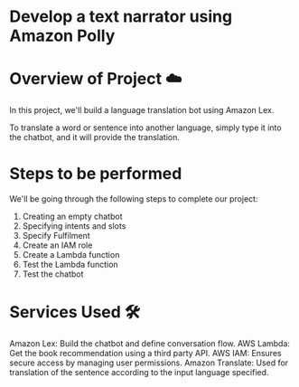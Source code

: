 # Develop a text narrator using Amazon Polly 

# Overview of Project ☁️
In this project, we'll build a language translation bot using Amazon Lex.

To translate a word or sentence into another language, simply type it into the chatbot, and it will provide the translation.

# Steps to be performed 
We'll be going through the following steps to complete our project:

1. Creating an empty chatbot
2. Specifying intents and slots
3. Specify Fulfilment
4. Create an IAM role
5. Create a Lambda function
6. Test the Lambda function
7. Test the chatbot

# Services Used 🛠
Amazon Lex: Build the chatbot and define conversation flow.
AWS Lambda: Get the book recommendation using a third party API.
AWS IAM: Ensures secure access by managing user permissions.
Amazon Translate: Used for translation of the sentence according to the input language specified.







